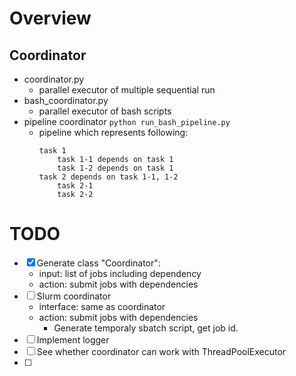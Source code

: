 # Overview

## Coordinator
- coordinator.py
    - parallel executor of multiple sequential run
- bash_coordinator.py
    - parallel executor of bash scripts
- pipeline coordinator
    `python run_bash_pipeline.py`
    - pipeline which represents following:
        ```
        task 1
            task 1-1 depends on task 1
            task 1-2 depends on task 1
        task 2 depends on task 1-1, 1-2
            task 2-1
            task 2-2
        ```


# TODO
- [x] Generate class "Coordinator":
    - input: list of jobs including dependency
    - action: submit jobs with dependencies
- [ ] Slurm coordinator
    - interface: same as coordinator
    - action: submit jobs with dependencies
        - Generate temporaly sbatch script, get job id.
- [ ] Implement logger
- [ ] See whether coordinator can work with ThreadPoolExecutor
- [ ] 